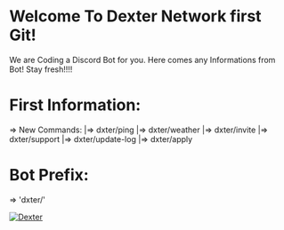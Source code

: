 # Welcome To Dexter Network first Git!

We are Coding a Discord Bot for you.
Here comes any Informations from Bot!
Stay fresh!!!!

# First Information:
=> New Commands:
|=> dxter/ping
|=> dxter/weather
|=> dxter/invite
|=> dxter/support
|=> dxter/update-log
|=> dxter/apply

# Bot Prefix:
=> 'dxter/'


<a href="https://top.gg/bot/553270869640740894" >
  <img src="https://top.gg/api/widget/553270869640740894.svg" alt="Dexter" />
</a>
